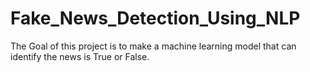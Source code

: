 # Fake_News_Detection_Using_NLP
The Goal of this project is to make a machine learning model that can identify the news is True or False.
